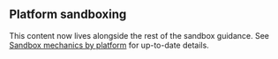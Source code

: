 ## Platform sandboxing

This content now lives alongside the rest of the sandbox guidance. See [Sandbox mechanics by platform](./sandbox.md#platform-sandboxing-details) for up-to-date details.
